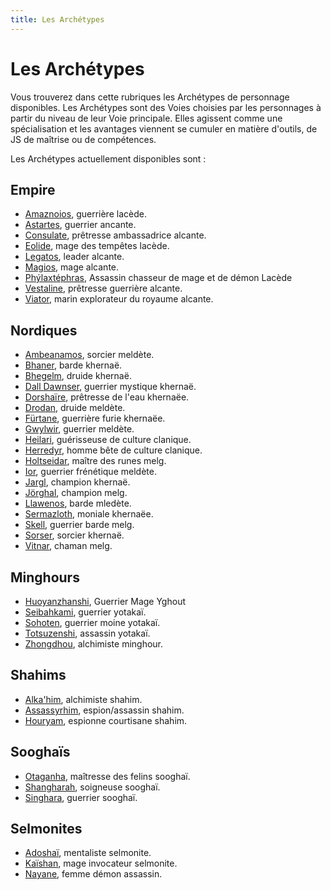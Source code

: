 ```yaml
---
title: Les Archétypes
---
```

# Les Archétypes
Vous trouverez dans cette rubriques les Archétypes de personnage disponibles. Les Archétypes sont des Voies choisies par les personnages à partir du niveau de leur Voie principale. Elles agissent comme une spécialisation et les avantages viennent se cumuler en matière d'outils, de JS de maîtrise ou de compétences.

Les Archétypes actuellement disponibles sont :

## Empire
- [Amaznoios](/archetypes/amaznoios), guerrière lacède.   
- [Astartes](/archetypes/astartes/), guerrier ancante. 
- [Consulate](/archetypes/consulate), prêtresse ambassadrice alcante.   
- [Eolide](/archetypes/eolide/), mage des tempêtes lacède.  
- [Legatos](/archetypes/legatos/), leader alcante.  
- [Magios](/archetypes/magios/), mage alcante.  
- [Phýlaxtéphras](/archetypes/phylaxtephras), Assassin chasseur de mage et de démon Lacède    
- [Vestaline](/archetypes/vestaline/), prêtresse guerrière alcante.  
- [Viator](/archetypes/viator/), marin explorateur du royaume alcante.  

## Nordiques
- [Ambeanamos](/archetypes/ambeanamos/), sorcier meldète.  
- [Bhaner](/archetypes/bhaner/), barde khernaë.  
- [Bhegelm](/archetypes/bhegelm/), druide khernaë.  
- [Dall Dawnser](/archetypes/dall-dawnser/), guerrier mystique khernaë.  
- [Dorshaïre](/archetypes/dorshaire/), prêtresse de l'eau khernaëe.  
- [Drodan](/archetypes/drodan/), druide meldète.   
- [Fürtane](/archetypes/furtane/), guerrière furie khernaëe.  
- [Gwylwir](/archetypes/gwylwir/), guerrier meldète.  
- [Heilari](/archetypes/heilari/), guérisseuse de culture clanique. 
- [Herredyr](/archetypes/herredyr/), homme bête de culture clanique.  
- [Holtseidar](/archetypes/holtseidar/), maître des runes melg.
- [Ior](/archetypes/ior/), guerrier frénétique meldète.  
- [Jargl](/archetypes/jargl/), champion khernaë.  
- [Jörghal](/archetypes/jorghal/), champion melg.
- [Llawenos](/archetypes/llawenos/), barde mledète.  
- [Sermazloth](/archetypes/sermazloth/), moniale khernaëe.  
- [Skell](/archetypes/skell/), guerrier barde melg.  
- [Sorser](/archetypes/sorser/), sorcier khernaë.  
- [Vitnar](/archetypes/vitnar/), chaman melg.  

## Minghours
- [Huoyanzhanshi](/archetypes/huoyanzhanshi), Guerrier Mage Yghout   
- [Seibahkami](/archetypes/seibahkami/), guerrier yotakaï.  
- [Sohoten](/archetypes/shohoten/), guerrier moine yotakaï.  
- [Totsuzenshi](/archetypes/totsuzenshi/), assassin yotakaï.  
- [Zhongdhou](/archetypes/zhongdhou/), alchimiste minghour.  

## Shahims
- [Alka'him](/archetypes/alkahim/), alchimiste shahim.  
- [Assassyrhim](/archetypes/assassyrhim/), espion/assassin shahim.  
- [Houryam](/archetypes/houryam/), espionne courtisane shahim.   

## Sooghaïs
- [Otaganha](/archetypes/otaganha/), maîtresse des felins sooghaï. 
- [Shangharah](/archetypes/shangharah/), soigneuse sooghaï.  
- [Singhara](/archetypes/singhara/), guerrier sooghaï.

## Selmonites
- [Adoshaï](/archetypes/adoshai/), mentaliste selmonite.  
- [Kaïshan](/archetypes/kaishan/), mage invocateur selmonite.  
- [Nayane](/archetypes/nayane/), femme démon assassin.  


 


 





 


